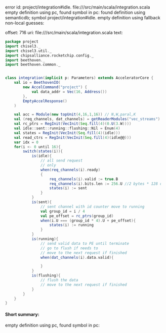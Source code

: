 error id: project/integration#idle.
file://<WORKSPACE>/src/main/scala/integration.scala
empty definition using pc, found symbol in pc: 
found definition using semanticdb; symbol project/integration#idle.
empty definition using fallback
non-local guesses:

offset: 716
uri: file://<WORKSPACE>/src/main/scala/integration.scala
text:
```scala
package project
import chisel3._
import chisel3.util._
import chipsalliance.rocketchip.config._
import beethoven._
import beethoven.common._


class integration(implicit p: Parameters) extends AcceleratorCore {
    val io = BeethovenIO(
        new AccelCommand("project") {
            val data_addr = Vec(16, Address())
        },
        EmptyAccelResponse()
    )

    val acc = Module(new topUnit(4,16,1,16)) // N,W,paral,K
    val (req_channels, dat_channels) = getReaderModules("vec_streams")
    val rc_ptrs = RegInit(VecInit(Seq.fill(4)(0.U(3.W))))
    val idle::sent::running::flushing::Nil = Enum(4)
    val states = RegInit(VecInit(Seq.fill(4)(idle)))
    val read_ctrs = RegInit(VecInit(Seq.fill(4)(idle@@)))
    var idx = 0
    for(i <- 0 until 16){
        switch(states(i)){
            is(idle){
                // all send request
                // only
                when(req_channels(i).ready)
                {
                    req_channels(i).valid := true.B
                    req_channels(i).bits.len := 256.U //2 bytes * 128 dims
                    states(i) := sent
                }
            }
            is(sent){
                // sent channel with id counter move to running
                val group_id = i / 4
                val pe_offset = rc_ptrs(group_id)
                when(i.U === (group_id * 4).U + pe_offset){
                    states(i) := running
                }
            }
            is(running){
                // send valid data to PE until terminate
                // go to flush if needs to
                // move to the next request if finished
                when(dat_channels(i).data.valid){

                }
            }
            is(flushing){
                // flush the data
                // move to the next request if finished
            }
        }
    }
}
```


#### Short summary: 

empty definition using pc, found symbol in pc: 